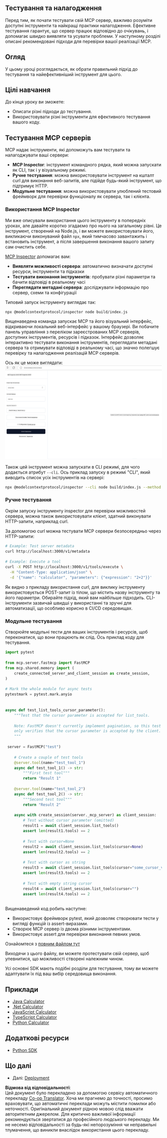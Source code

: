 <!--
CO_OP_TRANSLATOR_METADATA:
{
  "original_hash": "e25bc265a51244a7a2d93b3761543a1f",
  "translation_date": "2025-06-17T16:47:42+00:00",
  "source_file": "03-GettingStarted/08-testing/README.md",
  "language_code": "uk"
}
-->
## Тестування та налагодження

Перед тим, як почати тестувати свій MCP сервер, важливо розуміти доступні інструменти та найкращі практики налагодження. Ефективне тестування гарантує, що сервер працює відповідно до очікувань, і допомагає швидко виявляти та усувати проблеми. У наступному розділі описані рекомендовані підходи для перевірки вашої реалізації MCP.

## Огляд

У цьому уроці розглядається, як обрати правильний підхід до тестування та найефективніший інструмент для цього.

## Цілі навчання

До кінця уроку ви зможете:

- Описати різні підходи до тестування.
- Використовувати різні інструменти для ефективного тестування вашого коду.

## Тестування MCP серверів

MCP надає інструменти, які допоможуть вам тестувати та налагоджувати ваші сервери:

- **MCP Inspector**: інструмент командного рядка, який можна запускати як CLI, так і у візуальному режимі.
- **Ручне тестування**: можна використовувати інструмент на кшталт curl для виконання веб-запитів, але підійде будь-який інструмент, що підтримує HTTP.
- **Модульне тестування**: можна використовувати улюблений тестовий фреймворк для перевірки функціоналу як сервера, так і клієнта.

### Використання MCP Inspector

Ми вже описували використання цього інструменту в попередніх уроках, але давайте коротко згадаємо про нього на загальному рівні. Це інструмент, створений на Node.js, і ви можете використовувати його, викликаючи виконуваний файл `npx`, який тимчасово завантажить і встановить інструмент, а після завершення виконання вашого запиту сам очистить себе.

[MCP Inspector](https://github.com/modelcontextprotocol/inspector) допомагає вам:

- **Виявляти можливості сервера**: автоматично визначати доступні ресурси, інструменти та підказки
- **Тестувати виконання інструментів**: пробувати різні параметри та бачити відповіді в реальному часі
- **Переглядати метадані сервера**: досліджувати інформацію про сервер, схеми та конфігурації

Типовий запуск інструменту виглядає так:

```bash
npx @modelcontextprotocol/inspector node build/index.js
```

Вищенаведена команда запускає MCP та його візуальний інтерфейс, відкриваючи локальний веб-інтерфейс у вашому браузері. Ви побачите панель управління з переліком зареєстрованих MCP серверів, доступних інструментів, ресурсів і підказок. Інтерфейс дозволяє інтерактивно тестувати виконання інструментів, переглядати метадані сервера та отримувати відповіді в реальному часі, що значно полегшує перевірку та налагодження реалізацій MCP серверів.

Ось як це може виглядати: ![Inspector](../../../../translated_images/connect.141db0b2bd05f096fb1dd91273771fd8b2469d6507656c3b0c9df4b3c5473929.uk.png)

Також цей інструмент можна запускати в CLI режимі, для чого додається атрибут `--cli`. Ось приклад запуску в режимі "CLI", який виводить список усіх інструментів на сервері:

```sh
npx @modelcontextprotocol/inspector --cli node build/index.js --method tools/list
```

### Ручне тестування

Окрім запуску інструменту inspector для перевірки можливостей сервера, можна також використовувати клієнт, здатний виконувати HTTP-запити, наприклад curl.

За допомогою curl можна тестувати MCP сервери безпосередньо через HTTP-запити:

```bash
# Example: Test server metadata
curl http://localhost:3000/v1/metadata

# Example: Execute a tool
curl -X POST http://localhost:3000/v1/tools/execute \
  -H "Content-Type: application/json" \
  -d '{"name": "calculator", "parameters": {"expression": "2+2"}}'
```

Як видно з прикладу використання curl, для виклику інструменту використовується POST-запит із тілом, що містить назву інструменту та його параметри. Обирайте підхід, який вам найбільше підходить. CLI-інструменти зазвичай швидші у використанні та зручні для автоматизації, що особливо корисно в CI/CD середовищах.

### Модульне тестування

Створюйте модульні тести для ваших інструментів і ресурсів, щоб переконатися, що вони працюють як слід. Ось приклад коду для тестування.

```python
import pytest

from mcp.server.fastmcp import FastMCP
from mcp.shared.memory import (
    create_connected_server_and_client_session as create_session,
)

# Mark the whole module for async tests
pytestmark = pytest.mark.anyio


async def test_list_tools_cursor_parameter():
    """Test that the cursor parameter is accepted for list_tools.

    Note: FastMCP doesn't currently implement pagination, so this test
    only verifies that the cursor parameter is accepted by the client.
    """

 server = FastMCP("test")

    # Create a couple of test tools
    @server.tool(name="test_tool_1")
    async def test_tool_1() -> str:
        """First test tool"""
        return "Result 1"

    @server.tool(name="test_tool_2")
    async def test_tool_2() -> str:
        """Second test tool"""
        return "Result 2"

    async with create_session(server._mcp_server) as client_session:
        # Test without cursor parameter (omitted)
        result1 = await client_session.list_tools()
        assert len(result1.tools) == 2

        # Test with cursor=None
        result2 = await client_session.list_tools(cursor=None)
        assert len(result2.tools) == 2

        # Test with cursor as string
        result3 = await client_session.list_tools(cursor="some_cursor_value")
        assert len(result3.tools) == 2

        # Test with empty string cursor
        result4 = await client_session.list_tools(cursor="")
        assert len(result4.tools) == 2
    
```

Вищенаведений код робить наступне:

- Використовує фреймворк pytest, який дозволяє створювати тести у вигляді функцій із assert-виразами.
- Створює MCP сервер із двома різними інструментами.
- Використовує assert для перевірки виконання певних умов.

Ознайомтеся з [повним файлом тут](https://github.com/modelcontextprotocol/python-sdk/blob/main/tests/client/test_list_methods_cursor.py)

Виходячи з цього файлу, ви можете протестувати свій сервер, щоб упевнитися, що можливості створені належним чином.

Усі основні SDK мають подібні розділи для тестування, тому ви можете адаптувати їх під ваш вибір середовища виконання.

## Приклади

- [Java Calculator](../samples/java/calculator/README.md)
- [.Net Calculator](../../../../03-GettingStarted/samples/csharp)
- [JavaScript Calculator](../samples/javascript/README.md)
- [TypeScript Calculator](../samples/typescript/README.md)
- [Python Calculator](../../../../03-GettingStarted/samples/python)

## Додаткові ресурси

- [Python SDK](https://github.com/modelcontextprotocol/python-sdk)

## Що далі

- Далі: [Deployment](/03-GettingStarted/09-deployment/README.md)

**Відмова від відповідальності**:  
Цей документ було перекладено за допомогою сервісу автоматичного перекладу [Co-op Translator](https://github.com/Azure/co-op-translator). Хоча ми прагнемо до точності, просимо враховувати, що автоматичні переклади можуть містити помилки або неточності. Оригінальний документ рідною мовою слід вважати авторитетним джерелом. Для критично важливої інформації рекомендується звертатися до професійного людського перекладу. Ми не несемо відповідальності за будь-які непорозуміння чи неправильні тлумачення, що виникли внаслідок використання цього перекладу.